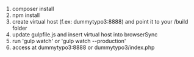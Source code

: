 1. composer install
2. npm install
3. create virtual host (f.ex: dummytypo3:8888) and point it to your /build folder
4. update gulpfile.js and insert virtual host into browserSync
5. run 'gulp watch' or 'gulp watch --production'
6. access at dummytypo3:8888 or dummytypo3/index.php